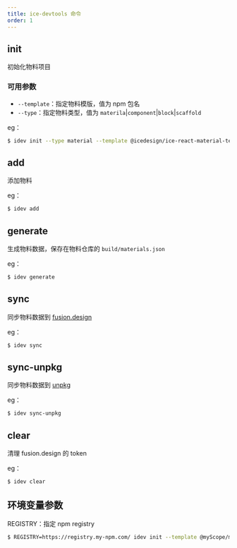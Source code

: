 ```yaml
---
title: ice-devtools 命令
order: 1
---
```


## init

初始化物料项目

### 可用参数

- `--template`：指定物料模版，值为 npm 包名
- `--type`：指定物料类型，值为 `materila`|`component`|`block`|`scaffold`

eg：

```bash
$ idev init --type material --template @icedesign/ice-react-material-template
```

## add

添加物料

eg：

```bash
$ idev add
```

## generate

生成物料数据，保存在物料仓库的 `build/materials.json`

eg：

```bash
$ idev generate
```

## sync

同步物料数据到 [fusion.design](https://fusion.design/)

eg：

```bash
$ idev sync
```

## sync-unpkg

同步物料数据到 [unpkg](https://unpkg.com/)

eg：

```bash
$ idev sync-unpkg
```

## clear

清理 fusion.design 的 token

eg：

```bash
$ idev clear
```

## 环境变量参数

REGISTRY：指定 npm registry

```bash
$ REGISTRY=https://registry.my-npm.com/ idev init --template @myScope/material-template
```
